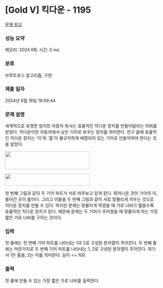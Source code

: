# [Gold V] 킥다운 - 1195 

[문제 링크](https://www.acmicpc.net/problem/1195) 

### 성능 요약

메모리: 2024 KB, 시간: 0 ms

### 분류

브루트포스 알고리즘, 구현

### 제출 일자

2024년 6월 16일 19:59:44

### 문제 설명

<p>세계적으로 유명한 엄지민 자동차 회사는 효율적인 킥다운 장치를 만들어달라는 의뢰를 받았다. 킥다운이란 자동차에서 낮은 기어로 바꾸는 장치를 의미한다. 연구 끝에 효율적인 킥다운 장치는 '이'와 '홈'이 불규칙하게 배열되어 있는 기어로 만들어져야 한다는 것을 알았다.</p>

<p><img alt="" src="https://www.acmicpc.net/upload/201003/p1p1p1.JPG" style="height:59px; width:277px"></p>

<p><img alt="" src="https://www.acmicpc.net/upload/201003/p2p2p2.JPG" style="height:40px; width:279px"></p>

<p>첫 번째 그림과 같이 두 기어 파트가 서로 마주보고 있게 된다. 튀어나온 것이 기어의 이, 들어간 곳이 홈이다. 그리고 이들을 두 번째 그림과 같이 서로 맞물리게 끼우는 것으로 킥다운 장치를 만들 수 있다. 하지만 문제는 맞물리게 하였을 때 가로 너비가 짧을수록 효율적인 킥다운 장치가 된다. 때문에 문제는 두 기어가 주어졌을 때 맞물리게 하는 가장 짧은 가로 너비를 구하는 것이다.</p>

### 입력 

 <p>첫 줄에는 첫 번째 기어 파트를 나타내는 1과 2로 구성된 문자열이 주어진다. 두 번째 줄에는 마찬가지로 두 번째 기어 파트를 나타내는 1, 2로 구성된 문자열이 주어진다. 여기서 1은 홈을, 2는 이를 의미한다. 길이 <= 100</p>

### 출력 

 <p>첫 줄에 만들 수 있는 가장 짧은 가로 너비를 출력한다.</p>

